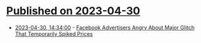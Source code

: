 # [Published on 2023-04-30](index.md)

* [2023-04-30, 14:34:00](https://tech.slashdot.org/story/23/04/30/0550207/facebook-advertisers-angry-about-major-glitch-that-temporarily-spiked-prices?utm_source=rss1.0mainlinkanon&utm_medium=feed) - [Facebook Advertisers Angry About Major Glitch That Temporarily Spiked Prices](https://tech.slashdot.org/story/23/04/30/0550207/facebook-advertisers-angry-about-major-glitch-that-temporarily-spiked-prices?utm_source=rss1.0mainlinkanon&utm_medium=feed)
